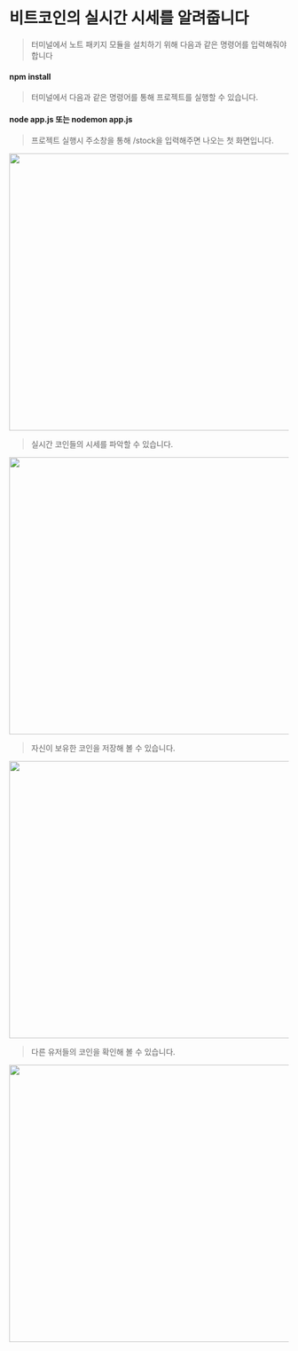 # 비트코인의 실시간 시세를 알려줍니다 
> 터미널에서 노트 패키지 모듈을 설치하기 위해 다음과 같은 명령어를 입력해줘야 합니다
#### npm install
> 터미널에서 다음과 같은 명령어를 통해 프로젝트를 실행할 수 있습니다.
#### node app.js 또는 nodemon app.js


> 프로젝트 실행시 주소창을 통해 /stock을 입력해주면 나오는 첫 화면입니다.
<img src="https://postfiles.pstatic.net/MjAyMjAzMjhfMjUz/MDAxNjQ4NDM4NDcwMzc3.EYxqMWPugxRU2obaEHHgeWnAHXfSWTnbaJVkuZv_1qcg.Ox1hQpa3lzv6YYBZHbJsbNcwunWqmnLapl9o47FZ4c8g.PNG.rooster100/%EC%8A%A4%ED%81%AC%EB%A6%B0%EC%83%B7_2022-03-28_%EC%98%A4%ED%9B%84_12.31.25.png?type=w966" width="1000px" height="500px">

> 실시간 코인들의 시세를 파악할 수 있습니다.
<img src="https://postfiles.pstatic.net/MjAyMjAzMjhfNTcg/MDAxNjQ4NDM4NDcwMzg0.mCMPcJF9RH3Cnl3DNTLah8BMm3bUk3i0QPEuRCF_3Ekg.KbtCLMN25J8fbTRfeGoEktwQ8xJ78dEcK12rXK2L4d4g.PNG.rooster100/%EC%8A%A4%ED%81%AC%EB%A6%B0%EC%83%B7_2022-03-28_%EC%98%A4%ED%9B%84_12.31.39.png?type=w966" width="1000px" height="500px">

> 자신이 보유한 코인을 저장해 볼 수 있습니다.
<img src="https://postfiles.pstatic.net/MjAyMjAzMjhfMTk3/MDAxNjQ4NDM4NDcwMzc4.1BJrRwDgwfXHaDLTuT6gj6-4CNSG20TPFe8f5eVih60g.ikPyfqbz8iQ5FX_kuyu0pXxd7n2VmDYIua9yii_273gg.PNG.rooster100/%EC%8A%A4%ED%81%AC%EB%A6%B0%EC%83%B7_2022-03-28_%EC%98%A4%ED%9B%84_12.31.54.png?type=w966" width="1000px" height="500px">

> 다른 유저들의 코인을 확인해 볼 수 있습니다.
<img src="https://postfiles.pstatic.net/MjAyMjAzMjhfMjg5/MDAxNjQ4NDM4NDcwMzg0.jttVGfPebnmEIoGEw_AROhtYUeJ2GeKViboHq1v3XG4g.RKJLhVlm9PDyTKa-HN8bjKWXLSP3OszFGoToSZn7bUUg.PNG.rooster100/%EC%8A%A4%ED%81%AC%EB%A6%B0%EC%83%B7_2022-03-28_%EC%98%A4%ED%9B%84_12.32.31.png?type=w966" width="1000px" height="500px">
